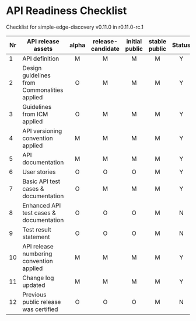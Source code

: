 # API Readiness Checklist

Checklist for simple-edge-discovery v0.11.0 in r0.11.0-rc.1

| Nr | API release assets  | alpha | release-candidate |  initial<br>public | stable<br> public | Status | Comments |
|----|----------------------------------------------|:-----:|:-----------------:|:-------:|:------:|:----:|:----:|
|  1 | API definition                               |   M   |         M         |    M    |    M   |  Y   | [link](https://github.com/camaraproject/SimpleEdgeDiscovery/blob/main/code/API_definitions/simple-edge-discovery.yaml) |
|  2 | Design guidelines from Commonalities applied |   O   |         M         |    M    |    M   |  Y   |      |
|  3 | Guidelines from ICM applied                  |   O   |         M         |    M    |    M   |  Y   |      |
|  4 | API versioning convention applied            |   M   |         M         |    M    |    M   |  Y   |      |
|  5 | API documentation                            |   M   |         M         |    M    |    M   |  Y   | [link](https://github.com/camaraproject/SimpleEdgeDiscovery/blob/main/code/API_definitions/simple-edge-discovery.yaml) |
|  6 | User stories                                 |   O   |         O         |    O    |    M   |  Y   | [link](https://github.com/camaraproject/SimpleEdgeDiscovery/tree/main/documentation/API_documentation/SED_User_Story.md) |
|  7 | Basic API test cases & documentation         |   O   |         M         |    M    |    M   |  Y   | [link](https://github.com/camaraproject/SimpleEdgeDiscovery/tree/main/code/Test_definitions) |
|  8 | Enhanced API test cases & documentation      |   O   |         O         |    O    |    M   |  N   |  |
|  9 | Test result statement                        |   O   |         O         |    O    |    M   |  N   |  |
| 10 | API release numbering convention applied     |   M   |         M         |    M    |    M   |  Y   |      |
| 11 | Change log updated                           |   M   |         M         |    M    |    M   |  Y   | [link](https://github.com/camaraproject/SimpleEdgeDiscovery/tree/main/CHANGELOG.md) |
| 12 | Previous public release was certified        |   O   |         O         |    O    |    M   |  N   |      |

